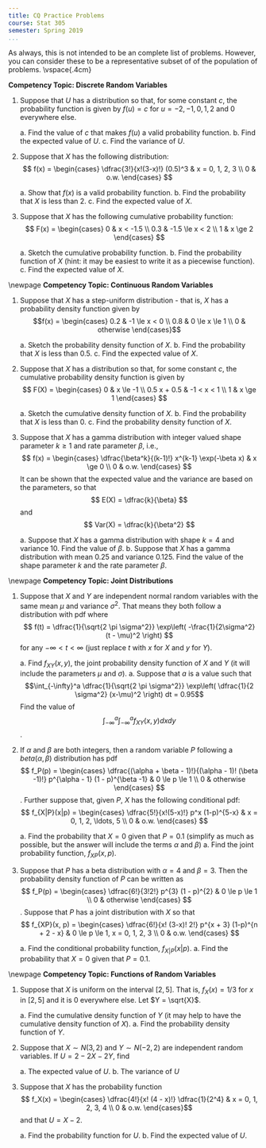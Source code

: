 ```yaml
---
title: CQ Practice Problems
course: Stat 305
semester: Spring 2019
...
```


As always, this is not intended to be an complete list of problems. However, you can consider these to be a representative subset of of the population of problems. \vspace{.4cm}

**Competency Topic: Discrete Random Variables** 

1. Suppose that $U$ has a distribution so that, for some constant $c$, the probability function is given by $f(u) = c$ for $u = -2, -1, 0, 1, 2$ and 0 everywhere else.

   a. Find the value of $c$ that makes $f(u)$ a valid probability function.
   b. Find the expected value of $U$.
   c. Find the variance of $U$.

1. Suppose that $X$ has the following distribution: $$ f(x) = \begin{cases} \dfrac{3!}{x!(3-x)!} (0.5)^3 & x = 0, 1, 2, 3 \\ 0 & o.w. \end{cases} $$

   a. Show that $f(x)$ is a valid probability function.
   b. Find the probability that $X$ is less than 2.
   c. Find the expected value of $X$.

1. Suppose that $X$ has the following cumulative probability function: $$ F(x) = \begin{cases} 0 & x < -1.5 \\ 0.3 & -1.5 \le x < 2 \\ 1 & x \ge 2 \end{cases} $$

   a. Sketch the cumulative probability function.
   b. Find the probability function of $X$ (hint: it may be easiest to write it as a piecewise function).
   c. Find the expected value of $X$.

\newpage
**Competency Topic: Continuous Random Variables** 

1. Suppose that $X$ has a step-uniform distribution - that is, $X$ has a probability density function given by $$f(x) = \begin{cases} 0.2 & -1 \le x < 0 \\ 0.8 & 0 \le x \le 1 \\ 0 & otherwise \end{cases}$$

   a. Sketch the probability density function of $X$.
   b. Find the probability that $X$ is less than 0.5.
   c. Find the expected value of $X$.

1. Suppose that $X$ has a distribution so that, for some constant $c$, the cumulative probability density function is given by $$ F(X) = \begin{cases} 0 & x \le -1 \\ 0.5 x + 0.5 & -1 < x < 1 \\ 1 & x \ge 1 \end{cases} $$

   a. Sketch the cumulative density function of $X$.
   b. Find the probability that $X$ is less than 0.
   c. Find the probability density function of $X$.

1. Suppose that $X$ has a gamma distribution with integer valued shape parameter $k \ge 1$ and rate parameter $\beta$, i.e., $$ f(x) = \begin{cases} \dfrac{\beta^k}{(k-1)!} x^{k-1} \exp(-\beta x) & x \ge 0 \\ 0 & o.w. \end{cases} $$ It can be shown that the expected value and the variance are based on the parameters, so that $$ E(X) = \dfrac{k}{\beta} $$ and $$ Var(X) = \dfrac{k}{\beta^2} $$

   a. Suppose that $X$ has a gamma distribution with shape $k = 4$ and variance $10$. Find the value of $\beta$.
   b. Suppose that $X$ has a gamma distribution with mean $0.25$ and variance $0.125$. Find the value of the shape parameter $k$ and the rate parameter $\beta$.

\newpage
**Competency Topic: Joint Distributions** 

1. Suppose that $X$ and $Y$ are independent normal random variables with the same mean $\mu$ and variance $\sigma^2$. That means they both follow a distribution with pdf where  $$ f(t) = \dfrac{1}{\sqrt{2 \pi \sigma^2}} \exp\left( -\frac{1}{2\sigma^2} (t - \mu)^2 \right) $$ for any $-\infty < t < \infty$ (just replace $t$ with $x$ for $X$ and $y$ for $Y$).

   a. Find $f_{XY}(x,y)$, the joint probability density function of $X$ and $Y$ (it will include the parameters $\mu$ and $\sigma$).
   a. Suppose that $a$ is a value such that $$\int_{-\infty}^a \dfrac{1}{\sqrt{2 \pi \sigma^2}} \exp\left( \dfrac{1}{2 \sigma^2} (x-\mu)^2 \right) dt = 0.95$$ 
   Find the value of $$ \int_{-\infty}^{a} \int_{-\infty}^{a} f_{XY}(x, y) dx dy $$.

1. If $\alpha$ and $\beta$ are both integers, then a random variable $P$ following a $beta(\alpha, \beta)$ distribution has pdf $$ f_P(p) = \begin{cases} \dfrac{(\alpha + \beta - 1)!}{(\alpha - 1)! (\beta -1)!} p^{\alpha - 1} (1 - p)^{\beta -1} & 0 \le p \le 1 \\ 0 & otherwise \end{cases} $$. Further suppose that, given $P$, $X$ has the following conditional pdf: $$ f_{X|P}(x|p) = \begin{cases} \dfrac{5!}{x!(5-x)!} p^x (1-p)^{5-x} & x = 0, 1, 2, \ldots, 5 \\ 0 & o.w. \end{cases} $$

   a. Find the probability that $X = 0$ given that $P = 0.1$ (simplify as much as possible, but the answer will include the terms $\alpha$ and $\beta$)
   a. Find the joint probability function, $f_{XP}(x, p)$.

1. Suppose that $P$ has a beta distribution with $\alpha=4$ and $\beta=3$. Then the probability density function of $P$ can be written as $$ f_P(p) = \begin{cases} \dfrac{6!}{3!2!} p^{3} (1 - p)^{2} & 0 \le p \le 1 \\ 0 & otherwise \end{cases} $$. Suppose that $P$ has a joint distribution with $X$ so that $$ f_{XP}(x, p) = \begin{cases} \dfrac{6!}{x! (3-x)! 2!} p^{x + 3} (1-p)^{n + 2 - x}  & 0 \le p \le 1, x = 0, 1, 2, 3 \\ 0 & o.w. \end{cases} $$

   a. Find the conditional probability function, $f_{X|P}(x|p)$.
   a. Find the probability that $X = 0$ given that $P= 0.1$.

\newpage
**Competency Topic: Functions of Random Variables** 

1. Suppose that $X$ is uniform on the interval $[2, 5]$. That is, $f_X(x) = 1/3$ for $x$ in $[2, 5]$ and it is 0 everywhere else. Let $Y = \sqrt{X}$.

   a. Find the cumulative density function of $Y$ (it may help to have the cumulative density function of $X$).
   a. Find the probability density function of $Y$.

1. Suppose that $X \sim N(3, 2)$ and $Y \sim N(-2, 2)$ are independent random variables. If $U = 2 - 2 X - 2 Y$, find

   a. The expected value of $U$.
   b. The variance of $U$

1. Suppose that $X$ has the probability function $$ f_X(x) = \begin{cases} \dfrac{4!}{x! (4 - x)!} \dfrac{1}{2^4} & x = 0, 1, 2, 3, 4 \\ 0 & o.w. \end{cases}$$ and that $U = X - 2$.

   a. Find the probability function for $U$.
   b. Find the expected value of $U$.
